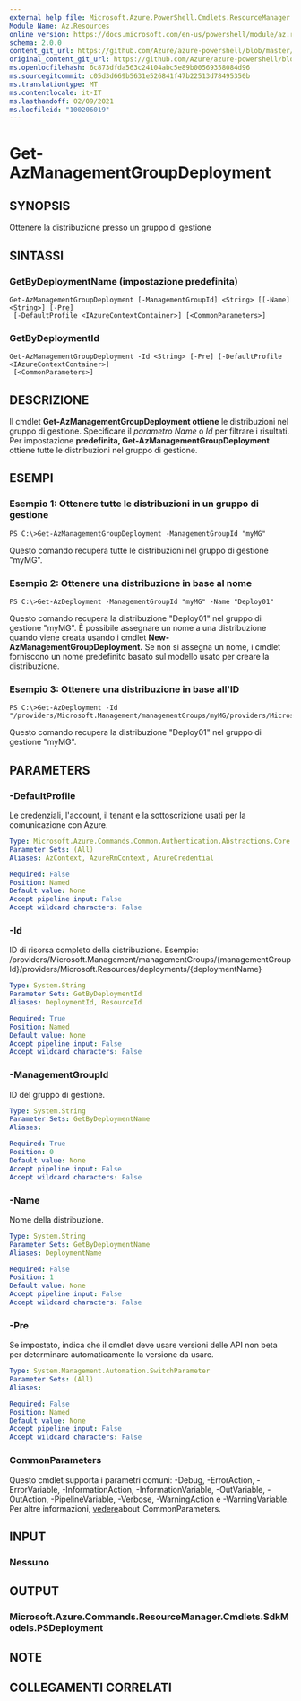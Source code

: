 ```yaml
---
external help file: Microsoft.Azure.PowerShell.Cmdlets.ResourceManager.dll-Help.xml
Module Name: Az.Resources
online version: https://docs.microsoft.com/en-us/powershell/module/az.resources/get-azmanagementgroupdeployment
schema: 2.0.0
content_git_url: https://github.com/Azure/azure-powershell/blob/master/src/Resources/Resources/help/Get-AzManagementGroupDeployment.md
original_content_git_url: https://github.com/Azure/azure-powershell/blob/master/src/Resources/Resources/help/Get-AzManagementGroupDeployment.md
ms.openlocfilehash: 6c873dfda563c24104abc5e89b00569358084d96
ms.sourcegitcommit: c05d3d669b5631e526841f47b22513d78495350b
ms.translationtype: MT
ms.contentlocale: it-IT
ms.lasthandoff: 02/09/2021
ms.locfileid: "100206019"
---
```

# Get-AzManagementGroupDeployment

## SYNOPSIS
Ottenere la distribuzione presso un gruppo di gestione

## SINTASSI

### GetByDeploymentName (impostazione predefinita)
```
Get-AzManagementGroupDeployment [-ManagementGroupId] <String> [[-Name] <String>] [-Pre]
 [-DefaultProfile <IAzureContextContainer>] [<CommonParameters>]
```

### GetByDeploymentId
```
Get-AzManagementGroupDeployment -Id <String> [-Pre] [-DefaultProfile <IAzureContextContainer>]
 [<CommonParameters>]
```

## DESCRIZIONE
Il cmdlet **Get-AzManagementGroupDeployment ottiene** le distribuzioni nel gruppo di gestione.
Specificare il *parametro Name* o *Id* per filtrare i risultati.
Per impostazione **predefinita, Get-AzManagementGroupDeployment** ottiene tutte le distribuzioni nel gruppo di gestione.

## ESEMPI

### Esempio 1: Ottenere tutte le distribuzioni in un gruppo di gestione
```
PS C:\>Get-AzManagementGroupDeployment -ManagementGroupId "myMG"
```

Questo comando recupera tutte le distribuzioni nel gruppo di gestione "myMG".

### Esempio 2: Ottenere una distribuzione in base al nome
```
PS C:\>Get-AzDeployment -ManagementGroupId "myMG" -Name "Deploy01"
```

Questo comando recupera la distribuzione "Deploy01" nel gruppo di gestione "myMG".
È possibile assegnare un nome a una distribuzione quando viene creata usando i cmdlet **New-AzManagementGroupDeployment.**
Se non si assegna un nome, i cmdlet forniscono un nome predefinito basato sul modello usato per creare la distribuzione.

### Esempio 3: Ottenere una distribuzione in base all'ID
```
PS C:\>Get-AzDeployment -Id "/providers/Microsoft.Management/managementGroups/myMG/providers/Microsoft.Resources/deployments/Deploy01"
```

Questo comando recupera la distribuzione "Deploy01" nel gruppo di gestione "myMG".

## PARAMETERS

### -DefaultProfile
Le credenziali, l'account, il tenant e la sottoscrizione usati per la comunicazione con Azure.

```yaml
Type: Microsoft.Azure.Commands.Common.Authentication.Abstractions.Core.IAzureContextContainer
Parameter Sets: (All)
Aliases: AzContext, AzureRmContext, AzureCredential

Required: False
Position: Named
Default value: None
Accept pipeline input: False
Accept wildcard characters: False
```

### -Id
ID di risorsa completo della distribuzione.
Esempio: /providers/Microsoft.Management/managementGroups/{managementGroupId}/providers/Microsoft.Resources/deployments/{deploymentName}

```yaml
Type: System.String
Parameter Sets: GetByDeploymentId
Aliases: DeploymentId, ResourceId

Required: True
Position: Named
Default value: None
Accept pipeline input: False
Accept wildcard characters: False
```

### -ManagementGroupId
ID del gruppo di gestione.

```yaml
Type: System.String
Parameter Sets: GetByDeploymentName
Aliases:

Required: True
Position: 0
Default value: None
Accept pipeline input: False
Accept wildcard characters: False
```

### -Name
Nome della distribuzione.

```yaml
Type: System.String
Parameter Sets: GetByDeploymentName
Aliases: DeploymentName

Required: False
Position: 1
Default value: None
Accept pipeline input: False
Accept wildcard characters: False
```

### -Pre
Se impostato, indica che il cmdlet deve usare versioni delle API non beta per determinare automaticamente la versione da usare.

```yaml
Type: System.Management.Automation.SwitchParameter
Parameter Sets: (All)
Aliases:

Required: False
Position: Named
Default value: None
Accept pipeline input: False
Accept wildcard characters: False
```

### CommonParameters
Questo cmdlet supporta i parametri comuni: -Debug, -ErrorAction, -ErrorVariable, -InformationAction, -InformationVariable, -OutVariable, -OutAction, -PipelineVariable, -Verbose, -WarningAction e -WarningVariable. Per altre informazioni, [vedere](http://go.microsoft.com/fwlink/?LinkID=113216)about_CommonParameters.

## INPUT

### Nessuno

## OUTPUT

### Microsoft.Azure.Commands.ResourceManager.Cmdlets.SdkModels.PSDeployment

## NOTE

## COLLEGAMENTI CORRELATI
